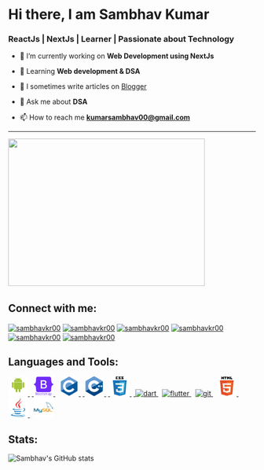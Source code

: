 <h1 align="left">Hi there, I am Sambhav Kumar</h1>
<h3 align="left">ReactJs | NextJs | Learner | Passionate about Technology</h3>

- 🔭 I’m currently working on **Web Development using NextJs**

- 🌱 Learning **Web development & DSA**

- 📝 I sometimes write articles on [Blogger](https://www.blogger.com/blog/posts/686635716425925772?tab=rj&bpli=1&pli=1)

- 💬 Ask me about **DSA**

- 📫 How to reach me **kumarsambhav00@gmail.com**
<hr>
<p align="left"><img src="https://raw.githubusercontent.com/SP-XD/SP-XD/main/images/dev-working_rounded.gif" height="300" width="400"></p>
<h2 align="left">Connect with me:</h2>

<p align="left">
<a href="https://twitter.com/sambhavkr00" target="blank"><img align="center" src="https://raw.githubusercontent.com/rahuldkjain/github-profile-readme-generator/master/src/images/icons/Social/twitter.svg" alt="sambhavkr00" height="30" width="40" /></a>
<a href="https://linkedin.com/in/sambhavkr00" target="blank"><img align="center" src="https://raw.githubusercontent.com/rahuldkjain/github-profile-readme-generator/master/src/images/icons/Social/linked-in-alt.svg" alt="sambhavkr00" height="30" width="40" /></a>
<a href="https://instagram.com/sambhavkr00" target="blank"><img align="center" src="https://raw.githubusercontent.com/rahuldkjain/github-profile-readme-generator/master/src/images/icons/Social/instagram.svg" alt="sambhavkr00" height="30" width="40" /></a>
<a href="https://www.codechef.com/users/sambhavkr00" target="blank"><img align="center" src="https://cdn.jsdelivr.net/npm/simple-icons@3.1.0/icons/codechef.svg" alt="sambhavkr00" height="30" width="40" /></a>
<a href="https://codeforces.com/profile/sambhavkr00" target="blank"><img align="center" src="https://raw.githubusercontent.com/rahuldkjain/github-profile-readme-generator/master/src/images/icons/Social/codeforces.svg" alt="sambhavkr00" height="30" width="40" /></a>
<a href="https://www.leetcode.com/sambhavkr00" target="blank"><img align="center" src="https://raw.githubusercontent.com/rahuldkjain/github-profile-readme-generator/master/src/images/icons/Social/leet-code.svg" alt="sambhavkr00" height="30" width="40" /></a>
</p>

<h2 align="left">Languages and Tools:</h2>

<p align="left"> <a href="https://developer.android.com" target="_blank" rel="noreferrer"> <img src="https://raw.githubusercontent.com/devicons/devicon/master/icons/android/android-original-wordmark.svg" alt="android" width="40" height="40"/> </a>&nbsp<a href="https://getbootstrap.com" target="_blank" rel="noreferrer"> <img src="https://raw.githubusercontent.com/devicons/devicon/master/icons/bootstrap/bootstrap-plain-wordmark.svg" alt="bootstrap" width="40" height="40"/> </a>&nbsp <a href="https://www.cprogramming.com/" target="_blank" rel="noreferrer"> <img src="https://raw.githubusercontent.com/devicons/devicon/master/icons/c/c-original.svg" alt="c" width="40" height="40"/> </a> &nbsp<a href="https://www.w3schools.com/cpp/" target="_blank" rel="noreferrer"> <img src="https://raw.githubusercontent.com/devicons/devicon/master/icons/cplusplus/cplusplus-original.svg" alt="cplusplus" width="40" height="40"/> </a> &nbsp<a href="https://www.w3schools.com/css/" target="_blank" rel="noreferrer"> <img src="https://raw.githubusercontent.com/devicons/devicon/master/icons/css3/css3-original-wordmark.svg" alt="css3" width="40" height="40"/> </a> &nbsp<a href="https://dart.dev" target="_blank" rel="noreferrer"> <img src="https://www.vectorlogo.zone/logos/dartlang/dartlang-icon.svg" alt="dart" width="40" height="40"/> </a>&nbsp <a href="https://flutter.dev" target="_blank" rel="noreferrer"> <img src="https://www.vectorlogo.zone/logos/flutterio/flutterio-icon.svg" alt="flutter" width="40" height="40"/> </a>&nbsp <a href="https://git-scm.com/" target="_blank" rel="noreferrer"> <img src="https://www.vectorlogo.zone/logos/git-scm/git-scm-icon.svg" alt="git" width="40" height="40"/> </a>&nbsp <a href="https://www.w3.org/html/" target="_blank" rel="noreferrer"> <img src="https://raw.githubusercontent.com/devicons/devicon/master/icons/html5/html5-original-wordmark.svg" alt="html5" width="40" height="40"/> </a>&nbsp <a href="https://www.java.com" target="_blank" rel="noreferrer"> <img src="https://raw.githubusercontent.com/devicons/devicon/master/icons/java/java-original.svg" alt="java" width="40" height="40"/> </a>&nbsp <a href="https://www.mysql.com/" target="_blank" rel="noreferrer"> <img src="https://raw.githubusercontent.com/devicons/devicon/master/icons/mysql/mysql-original-wordmark.svg" alt="mysql" width="40" height="40"/> </a> </p>

<h2 align="left">Stats:</h2>

![Sambhav's GitHub stats](https://github-readme-stats.vercel.app/api?username=sambhavkr00&show_icons=true&theme=radical)
